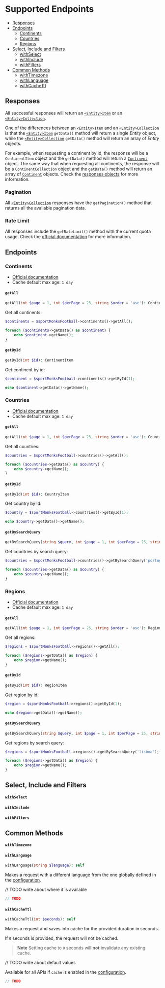 # Supported Endpoints

- [Responses](#responses)
- [Endpoints](#endpoints)
  - [Continents](#continents)
  - [Countries](#countries)
  - [Regions](#regions)
- [Select, Include and Filters](#select-include-and-filters)
  - [withSelect](#withselect)
  - [withInclude](#withinclude)
  - [withFilters](#withfilters)
- [Common Methods](#common-methods)
  - [withTimezone](#withtimezone)
  - [withLanguage](#withlanguage)
  - [withCacheTtl](#withcachettl)

## Responses

All successful responses will return an [`<Entity>Item`](05-objects.md#ltentitygtitem) or an [`<Entity>Collection`](05-objects.md#ltentitygtcollection).

One of the differences between an [`<Entity>Item`](05-objects.md#ltentitygtitem) and an [`<Entity>Collection`](05-objects.md#ltentitygtcollection)
is that the [`<Entity>Item`](05-objects.md#ltentitygtitem) `getData()` method will return a single _Entity_ object,
while the [`<Entity>Collection`](05-objects.md#ltentitygtcollection) `getData()` method will return an array of _Entity_ objects.

For example, when requesting a continent by id, the response will be a `ContinentItem` object and the `getData()` method will return a [`Continent`](05-objects.md#continent) object.
The same way that when requesting all continents, the response will be a `ContinentCollection` object and the `getData()` method will return an array of [`Continent`](05-objects.md#continent) objects.
Check the [responses objects](05-objects.md#responses) for more information.

### Pagination

All [`<Entity>Collection`](05-objects.md#ltentitygtcollection) responses have the `getPagination()` method
that returns all the available pagination data.

### Rate Limit

All responses include the `getRateLimit()` method with the current quota usage.
Check the [official documentation](https://docs.sportmonks.com/football/api/rate-limit) for more information.

## Endpoints

### Continents

- [Official documentation](https://docs.sportmonks.com/football/v/core-api/endpoints/continents)
- Cache default max age: `1 day`

#### `getAll`

```php
getAll(int $page = 1, int $perPage = 25, string $order = 'asc'): ContinentCollection
```

Get all continents:

```php
$continents = $sportMonksFootball->continents()->getAll();

foreach ($continents->getData() as $continent) {
    echo $continent->getName();
}
```

#### `getById`

```php
getById(int $id): ContinentItem
```

Get continent by id:

```php
$continent = $sportMonksFootball->continents()->getById(1);

echo $continent->getData()->getName();
```

### Countries

- [Official documentation](https://docs.sportmonks.com/football/v/core-api/endpoints/countries)
- Cache default max age: `1 day`

#### `getAll`

```php
getAll(int $page = 1, int $perPage = 25, string $order = 'asc'): CountryCollection
```

Get all countries:

```php
$countries = $sportMonksFootball->countries()->getAll();

foreach ($countries->getData() as $country) {
    echo $country->getName();
}
```

#### `getById`

```php
getById(int $id): CountryItem
```

Get country by id:

```php
$country = $sportMonksFootball->countries()->getById(1);

echo $country->getData()->getName();
```

#### `getBySearchQuery`

```php
getBySearchQuery(string $query, int $page = 1, int $perPage = 25, string $order = 'asc'): CountryCollection
```

Get countries by search query:

```php
$countries = $sportMonksFootball->countries()->getBySearchQuery('portugal');

foreach ($countries->getData() as $country) {
    echo $country->getName();
}
```

### Regions

- [Official documentation](https://docs.sportmonks.com/football/v/core-api/endpoints/regions)
- Cache default max age: `1 day`

#### `getAll`

```php
getAll(int $page = 1, int $perPage = 25, string $order = 'asc'): RegionCollection
```

Get all regions:

```php
$regions = $sportMonksFootball->regions()->getAll();

foreach ($regions->getData() as $region) {
    echo $region->getName();
}
```

#### `getById`

```php
getById(int $id): RegionItem
```

Get region by id:

```php
$region = $sportMonksFootball->regions()->getById(1);

echo $region->getData()->getName();
```

#### `getBySearchQuery`

```php
getBySearchQuery(string $query, int $page = 1, int $perPage = 25, string $order = 'asc'): RegionCollection
```

Get regions by search query:

```php
$regions = $sportMonksFootball->regions()->getBySearchQuery('lisboa');

foreach ($regions->getData() as $region) {
    echo $region->getName();
}
```

## Select, Include and Filters

#### `withSelect`

#### `withInclude`

#### `withFilters`

## Common Methods

#### `withTimezone`

#### `withLanguage`

```php
withLanguage(string $language): self
```

Makes a request with a different language from the one globally defined in the [configuration](02-configuration.md#language).

// TODO write about where it is available

```php
// TODO
```

#### `withCacheTtl`

```php
withCacheTtl(int $seconds): self
```

Makes a request and saves into cache for the provided duration in seconds. 

If `0` seconds is provided, the request will not be cached.

> **Note**
> Setting cache to `0` seconds will **not** invalidate any existing cache.

// TODO write about default values

Available for all APIs if `cache` is enabled in the [configuration](02-configuration.md#cache).

```php
// TODO
```